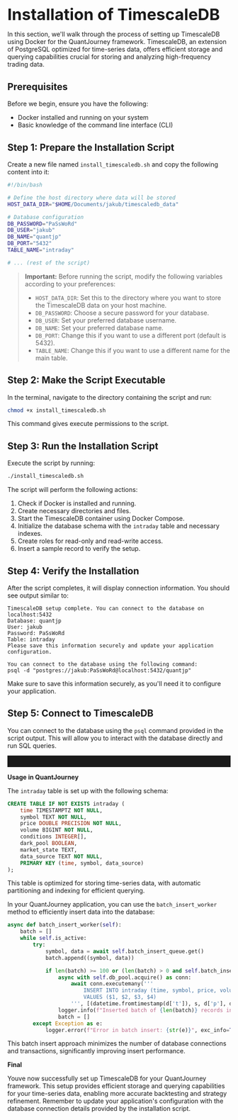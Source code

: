 <div>
  <div style="text-align: left; margin-top: 10px; margin-bottom: 0px; padding-bottom: -10px;">
    <h1 class="start-heading" style="font-size: 36px; margin-bottom: 5px;">Installation of TimescaleDB</h1>
  </div>
</div>

In this section, we'll walk through the process of setting up TimescaleDB using Docker for the QuantJourney framework. TimescaleDB, an extension of PostgreSQL optimized for time-series data, offers efficient storage and querying capabilities crucial for storing and analyzing high-frequency trading data.

## **Prerequisites**

Before we begin, ensure you have the following:

- Docker installed and running on your system
- Basic knowledge of the command line interface (CLI)

## **Step 1: Prepare the Installation Script**

Create a new file named `install_timescaledb.sh` and copy the following content into it:

```bash
#!/bin/bash

# Define the host directory where data will be stored
HOST_DATA_DIR="$HOME/Documents/jakub/timescaledb_data"

# Database configuration
DB_PASSWORD="PaSsWoRd"
DB_USER="jakub"
DB_NAME="quantjp"
DB_PORT="5432"
TABLE_NAME="intraday"

# ... (rest of the script)
```

> **Important:** Before running the script, modify the following variables according to your preferences:
> 
> - `HOST_DATA_DIR`: Set this to the directory where you want to store the TimescaleDB data on your host machine.
> - `DB_PASSWORD`: Choose a secure password for your database.
> - `DB_USER`: Set your preferred database username.
> - `DB_NAME`: Set your preferred database name.
> - `DB_PORT`: Change this if you want to use a different port (default is 5432).
> - `TABLE_NAME`: Change this if you want to use a different name for the main table.

## **Step 2: Make the Script Executable**

In the terminal, navigate to the directory containing the script and run:

```bash
chmod +x install_timescaledb.sh
```

This command gives execute permissions to the script.

## **Step 3: Run the Installation Script**

Execute the script by running:

```bash
./install_timescaledb.sh
```

The script will perform the following actions:

1. Check if Docker is installed and running.
2. Create necessary directories and files.
3. Start the TimescaleDB container using Docker Compose.
4. Initialize the database schema with the `intraday` table and necessary indexes.
5. Create roles for read-only and read-write access.
6. Insert a sample record to verify the setup.

## **Step 4: Verify the Installation**

After the script completes, it will display connection information. You should see output similar to:

```
TimescaleDB setup complete. You can connect to the database on localhost:5432
Database: quantjp
User: jakub
Password: PaSsWoRd
Table: intraday
Please save this information securely and update your application configuration.

You can connect to the database using the following command:
psql -d "postgres://jakub:PaSsWoRd@localhost:5432/quantjp"
```

Make sure to save this information securely, as you'll need it to configure your application.

## **Step 5: Connect to TimescaleDB**

You can connect to the database using the `psql` command provided in the script output. This will allow you to interact with the database directly and run SQL queries.

<hr style="padding-bottom: 25px">
</hr>

**Usage in QuantJourney**

The `intraday` table is set up with the following schema:

```sql
CREATE TABLE IF NOT EXISTS intraday (
    time TIMESTAMPTZ NOT NULL,
    symbol TEXT NOT NULL,
    price DOUBLE PRECISION NOT NULL,
    volume BIGINT NOT NULL,
    conditions INTEGER[],
    dark_pool BOOLEAN,
    market_state TEXT,
    data_source TEXT NOT NULL,
    PRIMARY KEY (time, symbol, data_source)
);
```

This table is optimized for storing time-series data, with automatic partitioning and indexing for efficient querying.

In your QuantJourney application, you can use the `batch_insert_worker` method to efficiently insert data into the database:

```python
async def batch_insert_worker(self):
    batch = []
    while self.is_active:
        try:
            symbol, data = await self.batch_insert_queue.get()
            batch.append((symbol, data))

            if len(batch) >= 100 or (len(batch) > 0 and self.batch_insert_queue.empty()):
                async with self.db_pool.acquire() as conn:
                    await conn.executemany('''
                        INSERT INTO intraday (time, symbol, price, volume)
                        VALUES ($1, $2, $3, $4)
                    ''', [(datetime.fromtimestamp(d['t']), s, d['p'], d['v']) for s, d in batch])
                logger.info(f"Inserted batch of {len(batch)} records into database")
                batch = []
        except Exception as e:
            logger.error(f"Error in batch insert: {str(e)}", exc_info=True)
```

This batch insert approach minimizes the number of database connections and transactions, significantly improving insert performance.

**Final**

Youve now successfully set up TimescaleDB for your QuantJourney framework. This setup provides efficient storage and querying capabilities for your time-series data, enabling more accurate backtesting and strategy refinement. Remember to update your application's configuration with the database connection details provided by the installation script.

<div style="padding: 50px">
</div>
